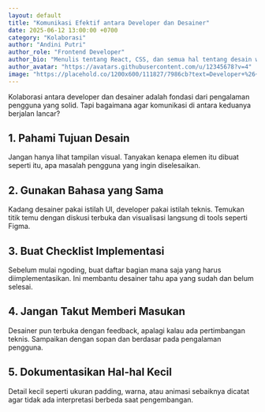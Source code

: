 ```yaml
---
layout: default
title: "Komunikasi Efektif antara Developer dan Desainer"
date: 2025-06-12 13:00:00 +0700
category: "Kolaborasi"
author: "Andini Putri"
author_role: "Frontend Developer"
author_bio: "Menulis tentang React, CSS, dan semua hal tentang desain web modern."
author_avatar: "https://avatars.githubusercontent.com/u/12345678?v=4"
image: "https://placehold.co/1200x600/111827/7986cb?text=Developer+%26+Desainer"
---
```


Kolaborasi antara developer dan desainer adalah fondasi dari pengalaman pengguna yang solid. Tapi bagaimana agar komunikasi di antara keduanya berjalan lancar?

## 1. Pahami Tujuan Desain

Jangan hanya lihat tampilan visual. Tanyakan kenapa elemen itu dibuat seperti itu, apa masalah pengguna yang ingin diselesaikan.

## 2. Gunakan Bahasa yang Sama

Kadang desainer pakai istilah UI, developer pakai istilah teknis. Temukan titik temu dengan diskusi terbuka dan visualisasi langsung di tools seperti Figma.

## 3. Buat Checklist Implementasi

Sebelum mulai ngoding, buat daftar bagian mana saja yang harus diimplementasikan. Ini membantu desainer tahu apa yang sudah dan belum selesai.

## 4. Jangan Takut Memberi Masukan

Desainer pun terbuka dengan feedback, apalagi kalau ada pertimbangan teknis. Sampaikan dengan sopan dan berdasar pada pengalaman pengguna.

## 5. Dokumentasikan Hal-hal Kecil

Detail kecil seperti ukuran padding, warna, atau animasi sebaiknya dicatat agar tidak ada interpretasi berbeda saat pengembangan.
